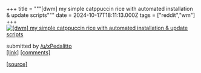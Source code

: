+++
title = """[dwm] my simple catppuccin rice with automated installation & update scripts"""
date = 2024-10-17T18:11:13.000Z
tags = ["reddit","wm"]
+++
[![[dwm] my simple catppuccin rice with automated installation & update scripts](https://preview.redd.it/7y9dybklxcvd1.png?width=640&crop=smart&auto=webp&s=b997a0f6789128bdb1ed3c2480efba9cf863ae76 "[dwm] my simple catppuccin rice with automated installation & update scripts")](https://www.reddit.com/r/unixporn/comments/1g5xdov/dwm_my_simple_catppuccin_rice_with_automated/)

submitted by [/u/xPedalitto](https://www.reddit.com/user/xPedalitto)  
[\[link\]](https://i.redd.it/7y9dybklxcvd1.png) [\[comments\]](https://www.reddit.com/r/unixporn/comments/1g5xdov/dwm_my_simple_catppuccin_rice_with_automated/)

[[source]](https://www.reddit.com/r/unixporn/comments/1g5xdov/dwm_my_simple_catppuccin_rice_with_automated/)

